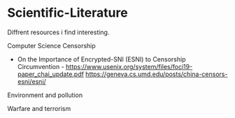 # Scientific-Literature
Diffrent resources i find interesting.

Computer Science
Censorship
- On the Importance of Encrypted-SNI (ESNI) to Censorship Circumvention - https://www.usenix.org/system/files/foci19-paper_chai_update.pdf
https://geneva.cs.umd.edu/posts/china-censors-esni/esni/

Environment and pollution

Warfare and terrorism
